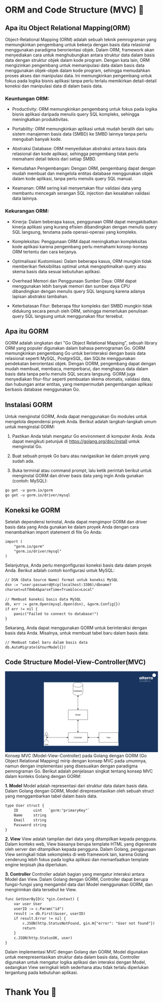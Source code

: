 # ORM and Code Structure (MVC) :rocket:

## Apa itu Object Relational Mapping(ORM)

Object-Relational Mapping (ORM) adalah sebuah teknik pemrograman yang memungkinkan pengembang untuk bekerja dengan basis data relasional menggunakan paradigma berorientasi objek. Dalam ORM, framework akan menyediakan cara untuk menghubungkan antara struktur data dalam basis data dengan struktur objek dalam kode program. Dengan kata lain, ORM mengizinkan pengembang untuk memanipulasi data dalam basis data menggunakan objek-objek dalam kode program, sehingga memudahkan proses akses dan manipulasi data. Ini memungkinkan pengembang untuk fokus pada logika bisnis aplikasi tanpa perlu terlalu memikirkan detail-detail koneksi dan manipulasi data di dalam basis data.

### Keuntungan ORM:

- Productivity: ORM memungkinkan pengembang untuk fokus pada logika bisnis aplikasi daripada menulis query SQL kompleks, sehingga meningkatkan produktivitas.

- Portability: ORM memungkinkan aplikasi untuk mudah beralih dari satu sistem manajemen basis data (SMBD) ke SMBD lainnya tanpa perlu mengubah banyak kode.

- Abstraksi Database: ORM menyediakan abstraksi antara basis data relasional dan kode aplikasi, sehingga pengembang tidak perlu memahami detail teknis dari setiap SMBD.

- Kemudahan Pengembangan: Dengan ORM, pengembang dapat dengan mudah membuat dan mengelola entitas database menggunakan objek dalam kode aplikasi, tanpa perlu menulis query SQL manual.

- Keamanan: ORM sering kali menyertakan fitur validasi data yang membantu mencegah serangan SQL injection dan kesalahan validasi data lainnya.

### Kekurangan ORM:

- Kinerja: Dalam beberapa kasus, penggunaan ORM dapat mengakibatkan kinerja aplikasi yang kurang efisien dibandingkan dengan menulis query SQL langsung, terutama pada operasi-operasi yang kompleks.

- Kompleksitas: Penggunaan ORM dapat meningkatkan kompleksitas kode aplikasi karena pengembang perlu memahami konsep-konsep ORM tertentu dan cara kerjanya.

- Optimalisasi Kustomisasi: Dalam beberapa kasus, ORM mungkin tidak memberikan fleksibilitas optimal untuk mengoptimalkan query atau skema basis data sesuai kebutuhan aplikasi.

- Overhead Memori dan Penggunaan Sumber Daya: ORM dapat menggunakan lebih banyak memori dan sumber daya CPU dibandingkan dengan menulis query SQL langsung karena adanya lapisan abstraksi tambahan.

- Keterbatasan Fitur: Beberapa fitur kompleks dari SMBD mungkin tidak didukung secara penuh oleh ORM, sehingga memerlukan penulisan query SQL langsung untuk menggunakan fitur tersebut.

## Apa itu GORM

GORM adalah singkatan dari "Go Object Relational Mapping", sebuah library ORM yang populer digunakan dalam bahasa pemrograman Go. GORM memungkinkan pengembang Go untuk berinteraksi dengan basis data relasional seperti MySQL, PostgreSQL, dan SQLite menggunakan pendekatan berorientasi objek. Dengan GORM, pengembang dapat dengan mudah membuat, membaca, memperbarui, dan menghapus data dalam basis data tanpa perlu menulis SQL secara langsung. GORM juga menyediakan fitur-fitur seperti pembuatan skema otomatis, validasi data, dan hubungan antar entitas, yang mempermudah pengembangan aplikasi berbasis database menggunakan Go.

## Instalasi GORM

Untuk menginstal GORM, Anda dapat menggunakan Go modules untuk mengelola dependensi proyek Anda. Berikut adalah langkah-langkah umum untuk menginstal GORM:

1. Pastikan Anda telah mengatur Go environment di komputer Anda. Anda dapat mengikuti petunjuk di https://golang.org/doc/install untuk menginstal Go.

2. Buat sebuah proyek Go baru atau navigasikan ke dalam proyek yang sudah ada.

3. Buka terminal atau command prompt, lalu ketik perintah berikut untuk menginstal GORM dan driver basis data yang ingin Anda gunakan (contoh: MySQL):

```
go get -u gorm.io/gorm
go get -u gorm.io/driver/mysql
```

## Koneksi ke GORM

Setelah dependensi terinstal, Anda dapat mengimpor GORM dan driver basis data yang Anda gunakan ke dalam proyek Anda dengan cara menambahkan import statement di file Go Anda:

```
import (
    "gorm.io/gorm"
    "gorm.io/driver/mysql"
)
```

Selanjutnya, Anda perlu mengonfigurasi koneksi basis data dalam proyek Anda. Berikut adalah contoh konfigurasi untuk MySQL:

```
// DSN (Data Source Name) format untuk koneksi MySQL
dsn := "user:password@tcp(localhost:3306)/dbname?charset=utf8mb4&parseTime=True&loc=Local"

// Membuat koneksi basis data MySQL
db, err := gorm.Open(mysql.Open(dsn), &gorm.Config{})
if err != nil {
    panic("Failed to connect to database!")
}
```

Sekarang, Anda dapat menggunakan GORM untuk berinteraksi dengan basis data Anda. Misalnya, untuk membuat tabel baru dalam basis data:

```
// Membuat tabel baru dalam basis data
db.AutoMigrate(&YourModel{})
```

## Code Structure Model-View-Controller(MVC)

![mvc](screenshoots/mvc.png)
Konsep MVC (Model-View-Controller) pada Golang dengan GORM (Go Object Relational Mapping) mirip dengan konsep MVC pada umumnya, namun dengan implementasi yang disesuaikan dengan paradigma pemrograman Go. Berikut adalah penjelasan singkat tentang konsep MVC dalam konteks Golang dengan GORM:

**1. Model**
Model adalah representasi dari struktur data dalam basis data. Dalam Golang dengan GORM, Model direpresentasikan oleh sebuah struct yang menggambarkan tabel dalam basis data.

```
type User struct {
    ID       uint   `gorm:"primaryKey"`
    Name     string
    Email    string
    Password string
}
```

**2. View**
View adalah tampilan dari data yang ditampilkan kepada pengguna. Dalam konteks web, View biasanya berupa template HTML yang digenerate oleh server dan ditampilkan kepada pengguna. Dalam Golang, penggunaan View seringkali tidak sekompleks di web framework lain, karena Golang cenderung lebih fokus pada logika aplikasi dan memanfaatkan template engine terpisah jika diperlukan.

**3. Controller**
Controller adalah bagian yang mengatur interaksi antara Model dan View. Dalam Golang dengan GORM, Controller dapat berupa fungsi-fungsi yang mengambil data dari Model menggunakan GORM, dan mengirimkan data tersebut ke View.

```
func GetUserByID(c *gin.Context) {
    var user User
    userID := c.Param("id")
    result := db.First(&user, userID)
    if result.Error != nil {
        c.JSON(http.StatusNotFound, gin.H{"error": "User not found"})
        return
    }
    c.JSON(http.StatusOK, user)
}
```

Dalam implementasi MVC dengan Golang dan GORM, Model digunakan untuk merepresentasikan struktur data dalam basis data, Controller digunakan untuk mengatur logika aplikasi dan interaksi dengan Model, sedangkan View seringkali lebih sederhana atau tidak terlalu diperlukan tergantung pada kebutuhan aplikasi.

# Thank You :star2:
